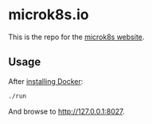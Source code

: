 # microk8s.io

This is the repo for the [microk8s website](microk8s.io).

## Usage

After [installing Docker](https://docs.docker.com/install/):

``` bash
./run
```

And browse to http://127.0.0.1:8027.


